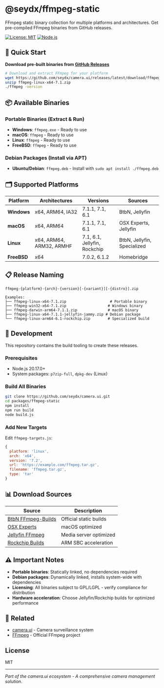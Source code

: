 # @seydx/ffmpeg-static

FFmpeg static binary collection for multiple platforms and architectures. Get pre-compiled FFmpeg binaries from GitHub releases.

[![License: MIT](https://img.shields.io/badge/License-MIT-yellow.svg)](https://opensource.org/licenses/MIT)
[![Node.js](https://img.shields.io/badge/Node.js-20.17.0+-green.svg)](https://nodejs.org/)

## 🚀 Quick Start

**Download pre-built binaries from [GitHub Releases](https://github.com/seydx/camera.ui/releases)**

```bash
# Download and extract FFmpeg for your platform
wget https://github.com/seydx/camera.ui/releases/latest/download/ffmpeg-linux-x64-7.1.zip
unzip ffmpeg-linux-x64-7.1.zip
./ffmpeg -version
```

## 📦 Available Binaries

### Portable Binaries (Extract & Run)
- **Windows**: `ffmpeg.exe` - Ready to use
- **macOS**: `ffmpeg` - Ready to use  
- **Linux**: `ffmpeg` - Ready to use
- **FreeBSD**: `ffmpeg` - Ready to use

### Debian Packages (Install via APT)
- **Ubuntu/Debian**: `ffmpeg.deb` - Install with `sudo apt install ./ffmpeg.deb`

## 🗂️ Supported Platforms

| Platform | Architectures | Versions | Sources |
|----------|---------------|----------|---------|
| **Windows** | x64, ARM64, IA32 | 7.1.1, 7.1, 6.1 | BtbN, Jellyfin |
| **macOS** | x64, ARM64 | 7.1.1, 7.1, 6.1 | OSX Experts, Jellyfin |
| **Linux** | x64, ARM64, ARM32, ARMHF | 7.1, 6.1, Jellyfin, Rockchip | BtbN, Jellyfin, Specialized |
| **FreeBSD** | x64 | 7.0.2, 6.1.2 | Homebridge |

## 📋 Release Naming

```
ffmpeg-{platform}-{arch}-{version}[-{variant}][-{distro}].zip

Examples:
├── ffmpeg-linux-x64-7.1.zip                    # Portable binary
├── ffmpeg-win32-x64-7.1.zip                   # Windows binary
├── ffmpeg-darwin-arm64-7.1.1.zip              # macOS binary
├── ffmpeg-linux-x64-7.1.1-jellyfin-jammy.zip # Debian package
└── ffmpeg-linux-arm64-6.1-rockchip.zip        # Specialized build
```

## 🔧 Development

This repository contains the build tooling to create these releases.

### Prerequisites
- Node.js 20.17.0+
- System packages: `p7zip-full`, `dpkg-dev` (Linux)

### Build All Binaries

```bash
git clone https://github.com/seydx/camera.ui.git
cd packages/ffmpeg-static
npm install
npm run build
node build.js
```

### Add New Targets

Edit `ffmpeg-targets.js`:

```javascript
{
  platform: 'linux',
  arch: 'x64',
  version: '7.2',
  url: 'https://example.com/ffmpeg.tar.gz',
  filename: 'ffmpeg.tar.gz',
  type: 'tar'
}
```

## 📊 Download Sources

| Source | Description |
|--------|-------------|
| [BtbN FFmpeg-Builds](https://github.com/BtbN/FFmpeg-Builds) | Official static builds |
| [OSX Experts](https://www.osxexperts.net/) | macOS optimized |
| [Jellyfin FFmpeg](https://github.com/jellyfin/jellyfin-ffmpeg) | Media server optimized |
| [Rockchip Builds](https://github.com/MarcA711/Rockchip-FFmpeg-Builds) | ARM SBC acceleration |

## ⚠️ Important Notes

- **Portable binaries**: Statically linked, no dependencies required
- **Debian packages**: Dynamically linked, installs system-wide with dependencies
- **Licensing**: All binaries subject to GPL/LGPL - verify compliance for distribution
- **Hardware acceleration**: Choose Jellyfin/Rockchip builds for optimized performance

## 🔗 Related

- [camera.ui](https://github.com/seydx/camera.ui) - Camera surveillance system
- [FFmpeg](https://ffmpeg.org/) - Official FFmpeg project

## License

MIT

---

*Part of the camera.ui ecosystem - A comprehensive camera management solution.*